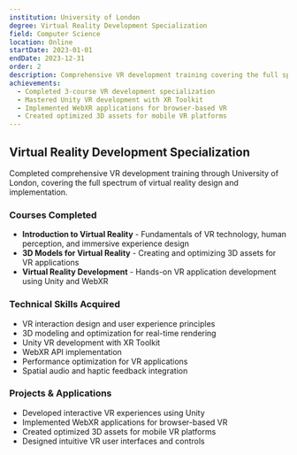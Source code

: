 ```yaml
---
institution: University of London
degree: Virtual Reality Development Specialization
field: Computer Science
location: Online
startDate: 2023-01-01
endDate: 2023-12-31
order: 2
description: Comprehensive VR development training covering the full spectrum of virtual reality design and implementation.
achievements:
  - Completed 3-course VR development specialization
  - Mastered Unity VR development with XR Toolkit
  - Implemented WebXR applications for browser-based VR
  - Created optimized 3D assets for mobile VR platforms
---
```


## Virtual Reality Development Specialization

Completed comprehensive VR development training through University of London, covering the full spectrum of virtual reality design and implementation.

### Courses Completed
- **Introduction to Virtual Reality** - Fundamentals of VR technology, human perception, and immersive experience design
- **3D Models for Virtual Reality** - Creating and optimizing 3D assets for VR applications
- **Virtual Reality Development** - Hands-on VR application development using Unity and WebXR

### Technical Skills Acquired
- VR interaction design and user experience principles
- 3D modeling and optimization for real-time rendering
- Unity VR development with XR Toolkit
- WebXR API implementation
- Performance optimization for VR applications
- Spatial audio and haptic feedback integration

### Projects & Applications
- Developed interactive VR experiences using Unity
- Implemented WebXR applications for browser-based VR
- Created optimized 3D assets for mobile VR platforms
- Designed intuitive VR user interfaces and controls